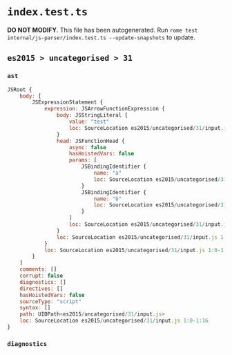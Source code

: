 # `index.test.ts`

**DO NOT MODIFY**. This file has been autogenerated. Run `rome test internal/js-parser/index.test.ts --update-snapshots` to update.

## `es2015 > uncategorised > 31`

### `ast`

```javascript
JSRoot {
	body: [
		JSExpressionStatement {
			expression: JSArrowFunctionExpression {
				body: JSStringLiteral {
					value: "test"
					loc: SourceLocation es2015/uncategorised/31/input.js 1:10-1:16
				}
				head: JSFunctionHead {
					async: false
					hasHoistedVars: false
					params: [
						JSBindingIdentifier {
							name: "a"
							loc: SourceLocation es2015/uncategorised/31/input.js 1:1-1:2 (a)
						}
						JSBindingIdentifier {
							name: "b"
							loc: SourceLocation es2015/uncategorised/31/input.js 1:4-1:5 (b)
						}
					]
					loc: SourceLocation es2015/uncategorised/31/input.js 1:0-1:9
				}
				loc: SourceLocation es2015/uncategorised/31/input.js 1:0-1:16
			}
			loc: SourceLocation es2015/uncategorised/31/input.js 1:0-1:16
		}
	]
	comments: []
	corrupt: false
	diagnostics: []
	directives: []
	hasHoistedVars: false
	sourceType: "script"
	syntax: []
	path: UIDPath<es2015/uncategorised/31/input.js>
	loc: SourceLocation es2015/uncategorised/31/input.js 1:0-1:16
}
```

### `diagnostics`

```

```
